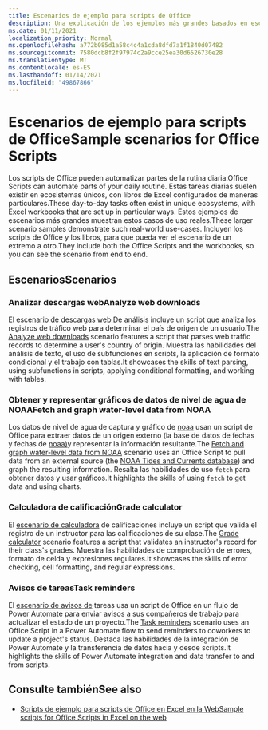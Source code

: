 ```yaml
---
title: Escenarios de ejemplo para scripts de Office
description: Una explicación de los ejemplos más grandes basados en escenarios para scripts de Office en Excel en la Web.
ms.date: 01/11/2021
localization_priority: Normal
ms.openlocfilehash: a772b085d1a58c4c4a1cda8dfd7a1f1840d07482
ms.sourcegitcommit: 7580dcb8f2f97974c2a9cce25ea30d6526730e28
ms.translationtype: MT
ms.contentlocale: es-ES
ms.lasthandoff: 01/14/2021
ms.locfileid: "49867866"
---
```

# <a name="sample-scenarios-for-office-scripts"></a><span data-ttu-id="0c07c-103">Escenarios de ejemplo para scripts de Office</span><span class="sxs-lookup"><span data-stu-id="0c07c-103">Sample scenarios for Office Scripts</span></span>

<span data-ttu-id="0c07c-104">Los scripts de Office pueden automatizar partes de la rutina diaria.</span><span class="sxs-lookup"><span data-stu-id="0c07c-104">Office Scripts can automate parts of your daily routine.</span></span> <span data-ttu-id="0c07c-105">Estas tareas diarias suelen existir en ecosistemas únicos, con libros de Excel configurados de maneras particulares.</span><span class="sxs-lookup"><span data-stu-id="0c07c-105">These day-to-day tasks often exist in unique ecosystems, with Excel workbooks that are set up in particular ways.</span></span> <span data-ttu-id="0c07c-106">Estos ejemplos de escenarios más grandes muestran estos casos de uso reales.</span><span class="sxs-lookup"><span data-stu-id="0c07c-106">These larger scenario samples demonstrate such real-world use-cases.</span></span> <span data-ttu-id="0c07c-107">Incluyen los scripts de Office y los libros, para que pueda ver el escenario de un extremo a otro.</span><span class="sxs-lookup"><span data-stu-id="0c07c-107">They include both the Office Scripts and the workbooks, so you can see the scenario from end to end.</span></span>

## <a name="scenarios"></a><span data-ttu-id="0c07c-108">Escenarios</span><span class="sxs-lookup"><span data-stu-id="0c07c-108">Scenarios</span></span>

### <a name="analyze-web-downloads"></a><span data-ttu-id="0c07c-109">Analizar descargas web</span><span class="sxs-lookup"><span data-stu-id="0c07c-109">Analyze web downloads</span></span>

<span data-ttu-id="0c07c-110">El [escenario de descargas web De](analyze-web-downloads.md) análisis incluye un script que analiza los registros de tráfico web para determinar el país de origen de un usuario.</span><span class="sxs-lookup"><span data-stu-id="0c07c-110">The [Analyze web downloads](analyze-web-downloads.md) scenario features a script that parses web traffic records to determine a user's country of origin.</span></span> <span data-ttu-id="0c07c-111">Muestra las habilidades del análisis de texto, el uso de subfunciones en scripts, la aplicación de formato condicional y el trabajo con tablas.</span><span class="sxs-lookup"><span data-stu-id="0c07c-111">It showcases the skills of text parsing, using subfunctions in scripts, applying conditional formatting, and working with tables.</span></span>

### <a name="fetch-and-graph-water-level-data-from-noaa"></a><span data-ttu-id="0c07c-112">Obtener y representar gráficos de datos de nivel de agua de NOAA</span><span class="sxs-lookup"><span data-stu-id="0c07c-112">Fetch and graph water-level data from NOAA</span></span>

<span data-ttu-id="0c07c-113">Los datos de nivel de agua de captura y gráfico de [noaa](noaa-data-fetch.md) usan un script de Office para extraer datos de un origen externo (la base de datos de fechas y fechas de [noaa)](https://tidesandcurrents.noaa.gov/)y representar la información resultante.</span><span class="sxs-lookup"><span data-stu-id="0c07c-113">The [Fetch and graph water-level data from NOAA](noaa-data-fetch.md) scenario uses an Office Script to pull data from an external source (the [NOAA Tides and Currents database](https://tidesandcurrents.noaa.gov/)) and graph the resulting information.</span></span> <span data-ttu-id="0c07c-114">Resalta las habilidades de uso `fetch` para obtener datos y usar gráficos.</span><span class="sxs-lookup"><span data-stu-id="0c07c-114">It highlights the skills of using `fetch` to get data and using charts.</span></span>

### <a name="grade-calculator"></a><span data-ttu-id="0c07c-115">Calculadora de calificación</span><span class="sxs-lookup"><span data-stu-id="0c07c-115">Grade calculator</span></span>

<span data-ttu-id="0c07c-116">El [escenario de calculadora](grade-calculator.md) de calificaciones incluye un script que valida el registro de un instructor para las calificaciones de su clase.</span><span class="sxs-lookup"><span data-stu-id="0c07c-116">The [Grade calculator](grade-calculator.md) scenario features a script that validates an instructor's record for their class's grades.</span></span> <span data-ttu-id="0c07c-117">Muestra las habilidades de comprobación de errores, formato de celda y expresiones regulares.</span><span class="sxs-lookup"><span data-stu-id="0c07c-117">It showcases the skills of error checking, cell formatting, and regular expressions.</span></span>

### <a name="task-reminders"></a><span data-ttu-id="0c07c-118">Avisos de tareas</span><span class="sxs-lookup"><span data-stu-id="0c07c-118">Task reminders</span></span>

<span data-ttu-id="0c07c-119">El [escenario de avisos de](task-reminders.md) tareas usa un script de Office en un flujo de Power Automate para enviar avisos a sus compañeros de trabajo para actualizar el estado de un proyecto.</span><span class="sxs-lookup"><span data-stu-id="0c07c-119">The [Task reminders](task-reminders.md) scenario uses an Office Script in a Power Automate flow to send reminders to coworkers to update a project's status.</span></span> <span data-ttu-id="0c07c-120">Destaca las habilidades de la integración de Power Automate y la transferencia de datos hacia y desde scripts.</span><span class="sxs-lookup"><span data-stu-id="0c07c-120">It highlights the skills of Power Automate integration and data transfer to and from scripts.</span></span>

## <a name="see-also"></a><span data-ttu-id="0c07c-121">Consulte también</span><span class="sxs-lookup"><span data-stu-id="0c07c-121">See also</span></span>

- [<span data-ttu-id="0c07c-122">Scripts de ejemplo para scripts de Office en Excel en la Web</span><span class="sxs-lookup"><span data-stu-id="0c07c-122">Sample scripts for Office Scripts in Excel on the web</span></span>](../excel-samples.md)
